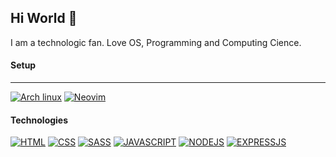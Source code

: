 ## Hi World 👋
I am a technologic fan. Love OS, Programming and Computing Cience.
#### Setup
---
[![Arch linux](https://img.shields.io/badge/Arch_Linux-1793D1?style=for-the-badge&logo=arch-linux&logoColor=white)](https://archlinux.org)
[![Neovim](https://img.shields.io/badge/NeoVim-%2357A143.svg?&style=for-the-badge&logo=neovim&logoColor=white)](https://neovim.io/)

#### Technologies

[![HTML](https://img.shields.io/badge/HTML5-E34F26?style=for-the-badge&logo=html5&logoColor=white)](https://html.spec.whatwg.org/)
[![CSS](https://img.shields.io/badge/CSS3-1572B6?style=for-the-badge&logo=css3&logoColor=white)](https://www.w3.org/TR/css/#css)
[![SASS](https://img.shields.io/badge/Sass-CC6699?style=for-the-badge&logo=sass&logoColor=white)](https://sass-lang.com/)
[![JAVASCRIPT](https://img.shields.io/badge/JavaScript-323330?style=for-the-badge&logo=javascript&logoColor=F7DF1E)](https://ecma-international.org/publications-and-standards/standards/ecma-262/)
[![NODEJS](https://img.shields.io/badge/Node.js-43853D?style=for-the-badge&logo=node.js&logoColor=white)](https://nodejs.org/en)
[![EXPRESSJS](https://img.shields.io/badge/Express.js-404D59?style=for-the-badge)](https://expressjs.com)
